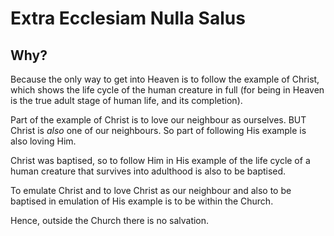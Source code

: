 # Extra Ecclesiam Nulla Salus

## Why?

Because the only way to get into Heaven is to follow the example of Christ, which shows the life cycle of the human creature in full (for being in Heaven is the true adult stage of human life, and its completion).

Part of the example of Christ is to love our neighbour as ourselves. BUT Christ is *also* one of our neighbours. So part of following His example is also loving Him.

Christ was baptised, so to follow Him in His example of the life cycle of a human creature that survives into adulthood is also to be baptised.

To emulate Christ and to love Christ as our neighbour and also to be baptised in emulation of His example is to be within the Church.

Hence, outside the Church there is no salvation.
